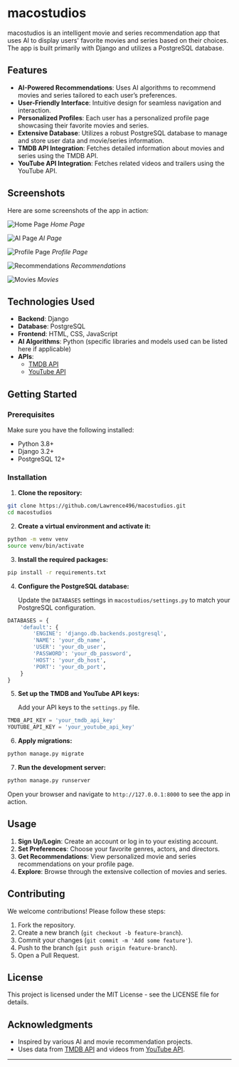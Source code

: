 # macostudios

macostudios is an intelligent movie and series recommendation app that uses AI to display users' favorite movies and series based on their choices. The app is built primarily with Django and utilizes a PostgreSQL database.

## Features

- **AI-Powered Recommendations**: Uses AI algorithms to recommend movies and series tailored to each user’s preferences.
- **User-Friendly Interface**: Intuitive design for seamless navigation and interaction.
- **Personalized Profiles**: Each user has a personalized profile page showcasing their favorite movies and series.
- **Extensive Database**: Utilizes a robust PostgreSQL database to manage and store user data and movie/series information.
- **TMDB API Integration**: Fetches detailed information about movies and series using the TMDB API.
- **YouTube API Integration**: Fetches related videos and trailers using the YouTube API.

## Screenshots

Here are some screenshots of the app in action:

![Home Page](home.png)
*Home Page*

![AI Page](ai.png)
*AI Page*

![Profile Page](profile.png)
*Profile Page*

![Recommendations](recommended.png)
*Recommendations*

![Movies](movies.png)
*Movies*

## Technologies Used

- **Backend**: Django
- **Database**: PostgreSQL
- **Frontend**: HTML, CSS, JavaScript
- **AI Algorithms**: Python (specific libraries and models used can be listed here if applicable)
- **APIs**: 
  - [TMDB API](https://www.themoviedb.org/documentation/api)
  - [YouTube API](https://developers.google.com/youtube/v3)

## Getting Started

### Prerequisites

Make sure you have the following installed:

- Python 3.8+
- Django 3.2+
- PostgreSQL 12+

### Installation

1. **Clone the repository:**

```bash
git clone https://github.com/Lawrence496/macostudios.git
cd macostudios
```

2. **Create a virtual environment and activate it:**

```bash
python -m venv venv
source venv/bin/activate
```

3. **Install the required packages:**

```bash
pip install -r requirements.txt
```

4. **Configure the PostgreSQL database:**

   Update the `DATABASES` settings in `macostudios/settings.py` to match your PostgreSQL configuration.

```python
DATABASES = {
    'default': {
        'ENGINE': 'django.db.backends.postgresql',
        'NAME': 'your_db_name',
        'USER': 'your_db_user',
        'PASSWORD': 'your_db_password',
        'HOST': 'your_db_host',
        'PORT': 'your_db_port',
    }
}
```

5. **Set up the TMDB and YouTube API keys:**

   Add your API keys to the `settings.py` file.

```python
TMDB_API_KEY = 'your_tmdb_api_key'
YOUTUBE_API_KEY = 'your_youtube_api_key'
```

6. **Apply migrations:**

```bash
python manage.py migrate
```

7. **Run the development server:**

```bash
python manage.py runserver
```

Open your browser and navigate to `http://127.0.0.1:8000` to see the app in action.

## Usage

1. **Sign Up/Login**: Create an account or log in to your existing account.
2. **Set Preferences**: Choose your favorite genres, actors, and directors.
3. **Get Recommendations**: View personalized movie and series recommendations on your profile page.
4. **Explore**: Browse through the extensive collection of movies and series.

## Contributing

We welcome contributions! Please follow these steps:

1. Fork the repository.
2. Create a new branch (`git checkout -b feature-branch`).
3. Commit your changes (`git commit -m 'Add some feature'`).
4. Push to the branch (`git push origin feature-branch`).
5. Open a Pull Request.

## License

This project is licensed under the MIT License - see the LICENSE file for details.

## Acknowledgments

- Inspired by various AI and movie recommendation projects.
- Uses data from [TMDB API](https://www.themoviedb.org/documentation/api) and videos from [YouTube API](https://developers.google.com/youtube/v3).

---
